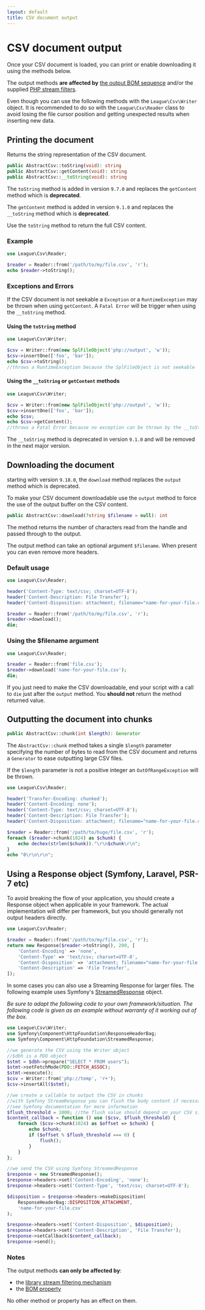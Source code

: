```yaml
---
layout: default
title: CSV document output
---
```


# CSV document output

Once your CSV document is loaded, you can print or enable downloading it using the methods below.

The output methods **are affected by** [the output BOM sequence](/9.0/connections/bom/) and/or the supplied [PHP stream filters](/9.0/connections/filters/).

<p class="message-info">Even though you can use the following methods with the <code>League\Csv\Writer</code> object. It is recommended to do so with the <code>League\Csv\Reader</code> class to avoid losing the file cursor position and getting unexpected results when inserting new data.</p>

## Printing the document

Returns the string representation of the CSV document.

```php
public AbstractCsv::toString(void): string
public AbstractCsv::getContent(void): string
public AbstractCsv::__toString(void): string
```

<p class="message-notice">The <code>toString</code> method is added in version <code>9.7.0</code> and replaces the <code>getContent</code> method which is <strong>deprecated</strong>.</p>
<p class="message-notice">The <code>getContent</code> method is added in version <code>9.1.0</code> and replaces the <code>__toString</code> method which is <strong>deprecated</strong>.</p>

Use the `toString` method to return the full CSV content.

### Example

```php
use League\Csv\Reader;

$reader = Reader::from('/path/to/my/file.csv', 'r');
echo $reader->toString();
```

### Exceptions and Errors

If the CSV document is not seekable a `Exception` or a `RuntimeException` may be thrown when using `getContent`. A `Fatal Error` will be trigger when using the `__toString` method.

#### Using the `toString` method

```php
use League\Csv\Writer;

$csv = Writer::from(new SplFileObject('php://output', 'w'));
$csv->insertOne(['foo', 'bar']);
echo $csv->toString();
//throws a RuntimeException because the SplFileObject is not seekable
```

#### Using the `__toString` or `getContent` methods

```php
use League\Csv\Writer;

$csv = Writer::from(new SplFileObject('php://output', 'w'));
$csv->insertOne(['foo', 'bar']);
echo $csv;
echo $csv->getContent();
//throws a Fatal Error because no exception can be thrown by the __toString method
```

<p class="message-warning">The <code>__toString</code> method is deprecated in version <code>9.1.0</code> and will be removed in the next major version.</p>

## Downloading the document

<p class="message-warning">starting with version <code>9.18.0</code>, the <code>download</code> method replaces the <code>output</code> method which is deprecated.</p>

To make your CSV document downloadable use the `output` method to force the use of the output buffer on the CSV content.

```php
public AbstractCsv::download(?string $filename = null): int
```

The method returns the number of characters read from the handle and passed through to the output.

The output method can take an optional argument `$filename`. When present you can even remove more headers.

### Default usage

```php
use League\Csv\Reader;

header('Content-Type: text/csv; charset=UTF-8');
header('Content-Description: File Transfer');
header('Content-Disposition: attachment; filename="name-for-your-file.csv"');

$reader = Reader::from('/path/to/my/file.csv', 'r');
$reader->download();
die;
```

### Using the $filename argument

```php
use League\Csv\Reader;

$reader = Reader::from('file.csv');
$reader->download('name-for-your-file.csv');
die;
```

<p class="message-notice">If you just need to make the CSV downloadable, end your script with a call to <code>die</code> just after the <code>output</code> method. You <strong>should not</strong> return the method returned value.</p>

## Outputting the document into chunks

```php
public AbstractCsv::chunk(int $length): Generator
```

The `AbstractCsv::chunk` method takes a single `$length` parameter specifying the number of bytes to read from the CSV document and returns a `Generator` to ease outputting large CSV files.

<p class="message-warning">If the <code>$length</code> parameter is not a positive integer an <code>OutOfRangeException</code> will be thrown.</p>

```php
use League\Csv\Reader;

header('Transfer-Encoding: chunked');
header('Content-Encoding: none');
header('Content-Type: text/csv; charset=UTF-8');
header('Content-Description: File Transfer');
header('Content-Disposition: attachment; filename="name-for-your-file.csv"');

$reader = Reader::from('/path/to/huge/file.csv', 'r');
foreach ($reader->chunk(1024) as $chunk) {
    echo dechex(strlen($chunk))."\r\n$chunk\r\n";
}
echo "0\r\n\r\n";
```

## Using a Response object (Symfony, Laravel, PSR-7 etc)

To avoid breaking the flow of your application, you should create a Response object when applicable in your framework. The actual implementation will differ per framework, but you should generally not output headers directly.

```php
use League\Csv\Reader;

$reader = Reader::from('/path/to/my/file.csv', 'r');
return new Response($reader->toString(), 200, [
    'Content-Encoding' => 'none',
    'Content-Type' => 'text/csv; charset=UTF-8',
    'Content-Disposition' => 'attachment; filename="name-for-your-file.csv"',
    'Content-Description' => 'File Transfer',
]);
```

In some cases you can also use a Streaming Response for larger files.
The following example uses Symfony's [StreamedResponse](https://symfony.com/doc/current/components/http_foundation.html#streaming-a-response) object.

<p class="message-notice"><i>Be sure to adapt the following code to your own framework/situation. The following code is given as an example without warranty of it working out of the box.</i></p>

```php
use League\Csv\Writer;
use Symfony\Component\HttpFoundation\ResponseHeaderBag;
use Symfony\Component\HttpFoundation\StreamedResponse;

//we generate the CSV using the Writer object
//$dbh is a PDO object
$stmt = $dbh->prepare("SELECT * FROM users");
$stmt->setFetchMode(PDO::FETCH_ASSOC);
$stmt->execute();
$csv = Writer::from('php://temp', 'r+');
$csv->insertAll($stmt);

//we create a callable to output the CSV in chunks
//with Symfony StreamResponse you can flush the body content if necessary
//see Symfony documentation for more information
$flush_threshold = 1000; //the flush value should depend on your CSV size.
$content_callback = function () use ($csv, $flush_threshold) {
    foreach ($csv->chunk(1024) as $offset => $chunk) {
        echo $chunk;
        if ($offset % $flush_threshold === 0) {
            flush();
        }
    }
};

//we send the CSV using Symfony StreamedResponse
$response = new StreamedResponse();
$response->headers->set('Content-Encoding', 'none');
$response->headers->set('Content-Type', 'text/csv; charset=UTF-8');

$disposition = $response->headers->makeDisposition(
    ResponseHeaderBag::DISPOSITION_ATTACHMENT,
    'name-for-your-file.csv'
);

$response->headers->set('Content-Disposition', $disposition);
$response->headers->set('Content-Description', 'File Transfer');
$response->setCallback($content_callback);
$response->send();
```

### Notes

The output methods **can only be affected by**:

- the [library stream filtering mechanism](/9.0/connections/filtering/)
- the [BOM property](/9.0/connections/bom/)

No other method or property has an effect on them.
